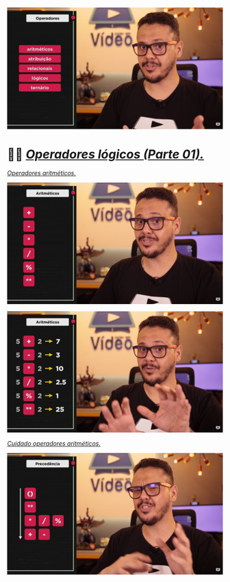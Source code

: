 <!-- <img src="https://www.opus-software.com.br/wp-content/uploads/2018/09/nodejs.jpg"> -->
![Resume cv](/Imagens/09.png)

# 🧑‍💻 <a href="https://youtu.be/hZG9ODUdxHo?t=199"><i>Operadores lógicos (Parte 01).</i></a><span>

<a href="https://youtu.be/hZG9ODUdxHo?t=246"><i>Operadores aritméticos.</i></a><span>
  
![Resume cv](/Imagens/10.png)
  
![Resume cv](/Imagens/11.png)
  
<a href="https://youtu.be/hZG9ODUdxHo?t=503"><i>Cuidado operadores aritméticos.</i></a><span>
  
![Resume cv](/Imagens/12.png)

